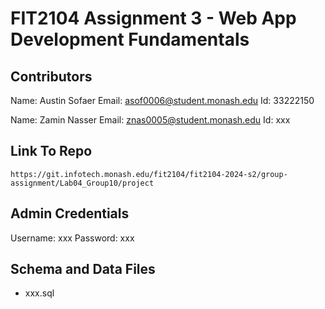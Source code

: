 # FIT2104 Assignment 3 - Web App Development Fundamentals

## Contributors

Name: Austin Sofaer
Email: asof0006@student.monash.edu
Id: 33222150

Name: Zamin Nasser
Email: znas0005@student.monash.edu
Id: xxx

## Link To Repo

`https://git.infotech.monash.edu/fit2104/fit2104-2024-s2/group-assignment/Lab04_Group10/project`

## Admin Credentials

Username: xxx
Password: xxx

## Schema and Data Files

- xxx.sql
